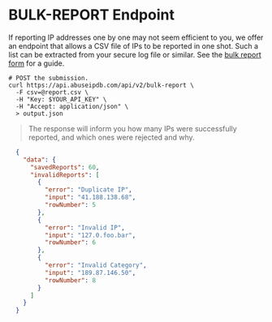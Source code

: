 # BULK-REPORT Endpoint

If reporting IP addresses one by one may not seem efficient to you, we offer an endpoint that allows a CSV file of IPs to be reported in one shot. Such a list can be extracted from your secure log file or similar. See the [bulk report form](https://www.abuseipdb.com/bulk-report) for a guide.

```shell
# POST the submission.
curl https://api.abuseipdb.com/api/v2/bulk-report \
  -F csv=@report.csv \
  -H "Key: $YOUR_API_KEY" \
  -H "Accept: application/json" \
  > output.json
```

> The response will inform you how many IPs were successfully reported, and which ones were rejected and why.

```json
  {
    "data": {
      "savedReports": 60,
      "invalidReports": [
        {
          "error": "Duplicate IP",
          "input": "41.188.138.68",
          "rowNumber": 5
        },
        {
          "error": "Invalid IP",
          "input": "127.0.foo.bar",
          "rowNumber": 6
        },
        {
          "error": "Invalid Category",
          "input": "189.87.146.50",
          "rowNumber": 8
        }
      ]
    }
  }
```
